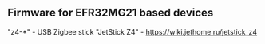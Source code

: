 ## Firmware for EFR32MG21 based devices

"z4-*" - USB Zigbee stick "JetStick Z4" - https://wiki.jethome.ru/jetstick_z4
